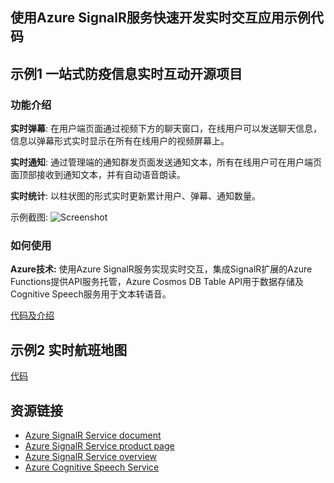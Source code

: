 ﻿
## 使用Azure SignalR服务快速开发实时交互应用示例代码

## 示例1 一站式防疫信息实时互动开源项目

### 功能介绍
**实时弹幕**: 在用户端页面通过视频下方的聊天窗口，在线用户可以发送聊天信息，信息以弹幕形式实时显示在所有在线用户的视频屏幕上。

**实时通知**: 通过管理端的通知群发页面发送通知文本，所有在线用户可在用户端页面顶部接收到通知文本，并有自动语音朗读。

**实时统计**: 以柱状图的形式实时更新累计用户、弹幕、通知数量。

示例截图:
![Screenshot](CoronavirusPneumoniaProgramDemo/sceenshots/screenshot1.jpg)

### 如何使用

**Azure技术:** 使用Azure SignalR服务实现实时交互，集成SignalR扩展的Azure Functions提供API服务托管，Azure Cosmos DB Table API用于数据存储及Cognitive Speech服务用于文本转语音。

[代码及介绍](CoronavirusPneumoniaProgramDemo/README.md)

## 示例2 实时航班地图

[代码](FlightMap/README.md)

## 资源链接

- [Azure SignalR Service document](https://aka.ms/signalr_service_doc)
- [Azure SignalR Service product page](https://azure.microsoft.com/services/signalr-service/)
- [Azure SignalR Service overview](https://dotnet.microsoft.com/apps/aspnet/signalr/service)
- [Azure Cognitive Speech Service](https://azure.microsoft.com/services/cognitive-services/speech-services/)
